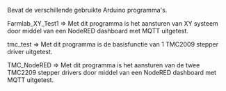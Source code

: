 Bevat de verschillende gebruikte Arduino programma's.

Farmlab_XY_Test1 => Met dit programma is het aansturen van XY systeem door middel van een NodeRED dashboard met MQTT uitgetest.

tmc_test => Met dit programma is de basisfunctie van 1 TMC2009 stepper driver uitgetest.

TMC_NodeRED => Met dit programma is het aansturen van de twee TMC2209 stepper drivers door middel van een NodeRED dashboard met MQTT uitgetest.

